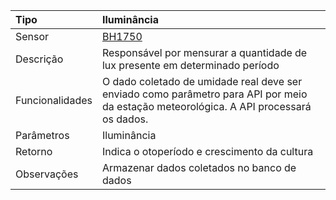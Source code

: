 | Tipo | Iluminância |
| :--- | :--- |
| Sensor | [BH1750](/bh1750.md) |
| Descrição | Responsável por mensurar a quantidade de lux presente em determinado período |
| Funcionalidades |O dado coletado de umidade real deve ser enviado como parâmetro para API por meio da estação meteorológica. A API processará os dados. |
| Parâmetros | Iluminância |
| Retorno | Indica o otoperíodo e crescimento da cultura |
| Observações | Armazenar dados coletados no banco de dados |



